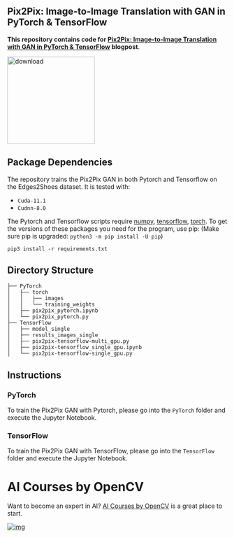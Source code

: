 ## Pix2Pix: Image-to-Image Translation with GAN in PyTorch & TensorFlow

**This repository contains code for [Pix2Pix: Image-to-Image Translation with GAN in PyTorch & TensorFlow](https://learnopencv.com/paired-image-to-image-translation-pix2pix/) blogpost**.

[<img src="https://learnopencv.com/wp-content/uploads/2022/07/download-button-e1657285155454.png" alt="download" width="200">](https://www.dropbox.com/sh/bgs8ifp334zuhxu/AADSkegkecS4borKaOi3W8oIa?dl=1)

## Package Dependencies

The repository trains the Pix2Pix GAN in both Pytorch and Tensorflow on the Edges2Shoes dataset. It is tested with:

- `Cuda-11.1`
- `Cudnn-8.0`

The Pytorch and Tensorflow scripts require [numpy](https://numpy.org/), [tensorflow](https://www.tensorflow.org/install), [torch](https://pypi.org/project/torch/). To get the versions of these packages you need for the program, use pip: (Make sure pip is upgraded: `python3 -m pip install -U pip`)

```
pip3 install -r requirements.txt 
```

## Directory Structure

```
├── PyTorch
│   ├── torch
│   │   ├── images
│   │   └── training_weights
│   ├── pix2pix_pytorch.ipynb
│   └── pix2pix_pytorch.py
├── TensorFlow
│   ├── model_single
│   ├── results_images_single
│   ├── pix2pix-tensorflow-multi_gpu.py
│   ├── pix2pix-tensorflow_single_gpu.ipynb
│   └── pix2pix-tensorflow-single_gpu.py
```

## Instructions

### PyTorch

To train the Pix2Pix GAN with Pytorch, please go into the `PyTorch` folder and execute the Jupyter Notebook.

### TensorFlow

To train the Pix2Pix GAN with TensorFlow, please go into the `TensorFlow` folder and execute the Jupyter Notebook.

# AI Courses by OpenCV

Want to become an expert in AI? [AI Courses by OpenCV](https://opencv.org/courses/) is a great place to start.

[![img](https://camo.githubusercontent.com/18c5719ef10afe9607af3e87e990068c942ae4cba8bd4d72d21950d6213ea97e/68747470733a2f2f7777772e6c6561726e6f70656e63762e636f6d2f77702d636f6e74656e742f75706c6f6164732f323032302f30342f41492d436f75727365732d42792d4f70656e43562d4769746875622e706e67)](https://opencv.org/courses/)
